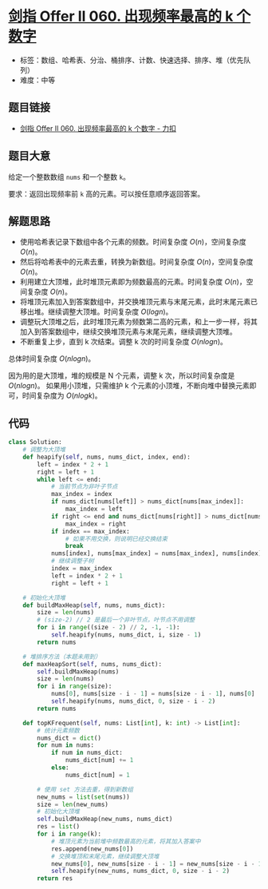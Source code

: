 # [剑指 Offer II 060. 出现频率最高的 k 个数字](https://leetcode.cn/problems/g5c51o/)

- 标签：数组、哈希表、分治、桶排序、计数、快速选择、排序、堆（优先队列）
- 难度：中等

## 题目链接

- [剑指 Offer II 060. 出现频率最高的 k 个数字 - 力扣](https://leetcode.cn/problems/g5c51o/)

## 题目大意

给定一个整数数组 `nums` 和一个整数 `k`。

要求：返回出现频率前 `k` 高的元素。可以按任意顺序返回答案。

## 解题思路

- 使用哈希表记录下数组中各个元素的频数。时间复杂度 $O(n)$，空间复杂度 $O(n)$。
- 然后将哈希表中的元素去重，转换为新数组。时间复杂度 $O(n)$，空间复杂度 $O(n)$。
- 利用建立大顶堆，此时堆顶元素即为频数最高的元素。时间复杂度 $O(n)$，空间复杂度 $O(n)$。
- 将堆顶元素加入到答案数组中，并交换堆顶元素与末尾元素，此时末尾元素已移出堆。继续调整大顶堆。时间复杂度 $O(log{n})$。
- 调整玩大顶堆之后，此时堆顶元素为频数第二高的元素，和上一步一样，将其加入到答案数组中，继续交换堆顶元素与末尾元素，继续调整大顶堆。
- 不断重复上步，直到 k 次结束。调整 k 次的时间复杂度 $O(nlog{n})$。

总体时间复杂度 $O(nlog{n})$。

因为用的是大顶堆，堆的规模是 N 个元素，调整 k 次，所以时间复杂度是 $O(nlog{n})$。
如果用小顶堆，只需维护 k 个元素的小顶堆，不断向堆中替换元素即可，时间复杂度为 $O(nlog{k})$。

## 代码

```python
class Solution:
    # 调整为大顶堆
    def heapify(self, nums, nums_dict, index, end):
        left = index * 2 + 1
        right = left + 1
        while left <= end:
            # 当前节点为非叶子节点
            max_index = index
            if nums_dict[nums[left]] > nums_dict[nums[max_index]]:
                max_index = left
            if right <= end and nums_dict[nums[right]] > nums_dict[nums[max_index]]:
                max_index = right
            if index == max_index:
                # 如果不用交换，则说明已经交换结束
                break
            nums[index], nums[max_index] = nums[max_index], nums[index]
            # 继续调整子树
            index = max_index
            left = index * 2 + 1
            right = left + 1

    # 初始化大顶堆
    def buildMaxHeap(self, nums, nums_dict):
        size = len(nums)
        # (size-2) // 2 是最后一个非叶节点，叶节点不用调整
        for i in range((size - 2) // 2, -1, -1):
            self.heapify(nums, nums_dict, i, size - 1)
        return nums

    # 堆排序方法（本题未用到）
    def maxHeapSort(self, nums, nums_dict):
        self.buildMaxHeap(nums)
        size = len(nums)
        for i in range(size):
            nums[0], nums[size - i - 1] = nums[size - i - 1], nums[0]
            self.heapify(nums, nums_dict, 0, size - i - 2)
        return nums

    def topKFrequent(self, nums: List[int], k: int) -> List[int]:
        # 统计元素频数
        nums_dict = dict()
        for num in nums:
            if num in nums_dict:
                nums_dict[num] += 1
            else:
                nums_dict[num] = 1

        # 使用 set 方法去重，得到新数组
        new_nums = list(set(nums))
        size = len(new_nums)
        # 初始化大顶堆
        self.buildMaxHeap(new_nums, nums_dict)
        res = list()
        for i in range(k):
            # 堆顶元素为当前堆中频数最高的元素，将其加入答案中
            res.append(new_nums[0])
            # 交换堆顶和末尾元素，继续调整大顶堆
            new_nums[0], new_nums[size - i - 1] = new_nums[size - i - 1], new_nums[0]
            self.heapify(new_nums, nums_dict, 0, size - i - 2)
        return res
```

